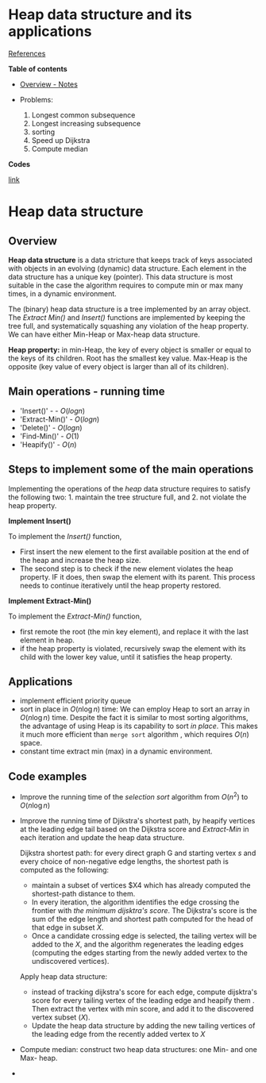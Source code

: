 <h1> Heap data structure and its applications</h1> 

[References](https://github.com/Sean-Toroghi/Algorithm/blob/e3b64300643321de0f4db752d9829e479c4f1e53/README.md)


__Table of contents__

- [Overview - Notes](#overview)

- Problems:
  1. Longest common subsequence
  2. Longest increasing subsequence
  3. sorting
  4. Speed up Dijkstra
  5. Compute median

__Codes__

[link](https://github.com/Sean-Toroghi/Algorithm/blob/9786a81cefcfae64b2e337816d1875a665ddbf32/Heap/Heap.ipynb)
  



# <a name = 'overview'>Heap data structure</a>

## Overview
__Heap data structure__ is a data stricture that keeps track of keys associated with objects in an evolving (dynamic) data structure. Each element in the data structure has a unique key (pointer). This data structure is most suitable in the case the algorithm requires to compute min or max many times, in a dynamic environment. 

The (binary) heap data structure is a tree implemented by an array object. The _Extract Min()_ and _Insert()_ functions are implemented by keeping the tree full, and systematically squashing any violation of the heap property. We can have either Min-Heap or Max-heap data structure.

__Heap property:__ in min-Heap, the key of every object is smaller or equal to the keys of its children.  Root has the smallest key value. Max-Heap is the opposite (key value of every object is larger than all of its children).


## Main operations - running time
- 'Insert()' -    - $O(log n)$
- 'Extract-Min()' - $O(log n)$
- 'Delete()'      - $O(log n)$ 
- 'Find-Min()'    - $O(1)$ 
- 'Heapify()'     - $O(n)$


## Steps to implement some of the main operations
Implementing the operations of the _heap_ data structure requires to satisfy the following two: 1. maintain the tree structure full, and 2. not violate the heap property.

__Implement Insert()__

To implement the _Insert()_ function, 
- First insert the new element to the first available position at the end of the heap and increase the heap size.
- The second step is to check if the new element violates the heap property. IF it does, then swap the element with its parent. This process needs to continue iteratively until the heap property restored.

__Implement Extract-Min()__

To implement the _Extract-Min()_ function, 
- first remote the root (the min key element), and replace it with the last element in heap.
- if the heap property is violated, recursively swap the element with its child with the lower key value, until it satisfies the heap property.



 
## Applications
- implement efficient priority queue
- sort in place in $O(n\log n)$ time: We can employ Heap to sort an array in $O(n \log n)$ time. Despite the fact it is similar to most sorting algorithms, the advantage of using Heap is its capability to sort _in place_. This makes it much more efficient than `merge sort` algorithm , which requires $O(n)$ space. 
- constant time extract min (max) in a dynamic environment.


## Code examples 
- Improve the running time of the _selection sort_ algorithm from $O(n^2)$ to $O(n \log n)$
- Improve the running time of Djikstra's shortest path, by heapify vertices at the leading edge tail based on the Dijkstra score and _Extract-Min_ in each iteration and update the heap data structure.

  Dijkstra shortest path: for every direct graph G and starting vertex _s_ and every choice of non-negative edge lengths, the shortest path is computed as the following:
  - maintain a subset of vertices $X4 which has already computed the shortest-path distance to them.
  - In every iteration, the algorithm identifies the edge crossing the frontier with _the minimum dijsktra's score_. The Dijkstra's score is the sum of the edge length and shortest path computed for the head of that edge in subset $X$.
  - Once a candidate crossing edge is selected, the tailing vertex will be added to the $X$, and the algorithm regenerates the leading edges (computing the edges starting from the newly added vertex to the undiscovered vertices).
  
  Apply heap data structure:
  - instead of tracking dijkstra's score for each edge, compute dijsktra's score for every tailing vertex of the leading edge and heapify them . Then extract the vertex with min score, and add it to the discovered vertex subset ($X$).
  - Update the heap data structure by adding the new tailing vertices of the leading edge from the recently added vertex to $X$
 
- Compute median: construct two heap data structures: one Min- and one Max- heap.
- 
